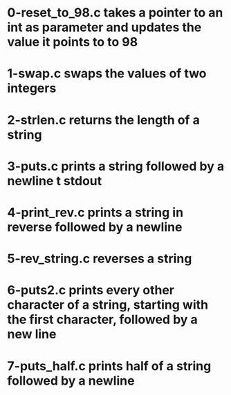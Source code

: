 # 0-reset_to_98.c takes a pointer to an int as parameter and updates the value it points to to 98
# 1-swap.c swaps the values of two integers
# 2-strlen.c returns the length of a string
# 3-puts.c prints a string followed by a newline t stdout
# 4-print_rev.c prints a string in reverse followed by a newline
# 5-rev_string.c reverses a string
# 6-puts2.c prints every other character of a string, starting with the first character, followed by a new line
# 7-puts_half.c prints half of a string followed by a newline
